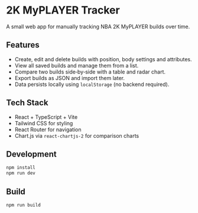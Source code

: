 # 2K MyPLAYER Tracker

A small web app for manually tracking NBA 2K MyPLAYER builds over time.

## Features
- Create, edit and delete builds with position, body settings and attributes.
- View all saved builds and manage them from a list.
- Compare two builds side‑by‑side with a table and radar chart.
- Export builds as JSON and import them later.
- Data persists locally using `localStorage` (no backend required).

## Tech Stack
- React + TypeScript + Vite
- Tailwind CSS for styling
- React Router for navigation
- Chart.js via `react-chartjs-2` for comparison charts

## Development
```bash
npm install
npm run dev
```

## Build
```bash
npm run build
```

